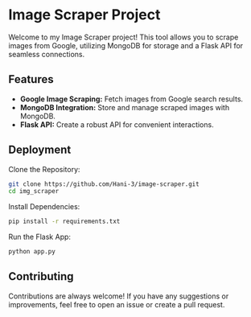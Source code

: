 
# Image Scraper Project

Welcome to my Image Scraper project! This tool allows you to scrape images from Google, utilizing MongoDB for storage and a Flask API for seamless connections.
## Features

- **Google Image Scraping:** Fetch images from Google search results.
- **MongoDB Integration:** Store and manage scraped images with MongoDB.
- **Flask API:** Create a robust API for convenient interactions.


## Deployment

Clone the Repository:
```bash
git clone https://github.com/Hani-3/image-scraper.git
cd img_scraper
```
Install Dependencies:
```bash
pip install -r requirements.txt
```
Run the Flask App:
```bash
python app.py
```




## Contributing

Contributions are always welcome! If you have any suggestions or improvements, feel free to open an issue or create a pull request.

